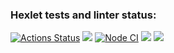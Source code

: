 ### Hexlet tests and linter status:
[![Actions Status](https://github.com/AndreyCurious/frontend-project-46/workflows/hexlet-check/badge.svg)](https://github.com/AndreyCurious/frontend-project-46/actions)  <a href="https://codeclimate.com/github/AndreyCurious/frontend-project-46/maintainability"><img src="https://api.codeclimate.com/v1/badges/4072cddf8189de6e87d2/maintainability" /></a>  [![Node CI](https://github.com/AndreyCurious/frontend-project-46/actions/workflows/nodejs.yml/badge.svg)](https://github.com/AndreyCurious/frontend-project-46/actions/workflows/nodejs.yml)  <a href="https://codeclimate.com/github/AndreyCurious/frontend-project-46/test_coverage"><img src="https://api.codeclimate.com/v1/badges/4072cddf8189de6e87d2/test_coverage" /></a>  <a href="https://asciinema.org/a/YwItbjYomJ0AtpgrsauQqOKXF" target="_blank"><img src="https://asciinema.org/a/YwItbjYomJ0AtpgrsauQqOKXF.svg" /></a>
